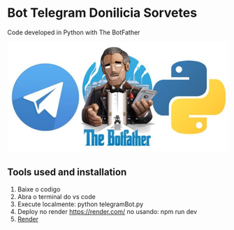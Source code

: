 # Bot Telegram Donilicia Sorvetes

Code developed in Python with The BotFather

![Python](https://github.com/Doni-zete/Bot-Telegram/blob/main/assets/bot-telegram.jpg?raw=true"NodeJS")
## Tools used and installation

1. Baixe o codigo
2. Abra o terminal do vs code
3. Execute localmente: python telegramBot.py 
4. Deploy no render https://render.com/ no  usando: npm run dev
5. [Render](https://render.com/)


